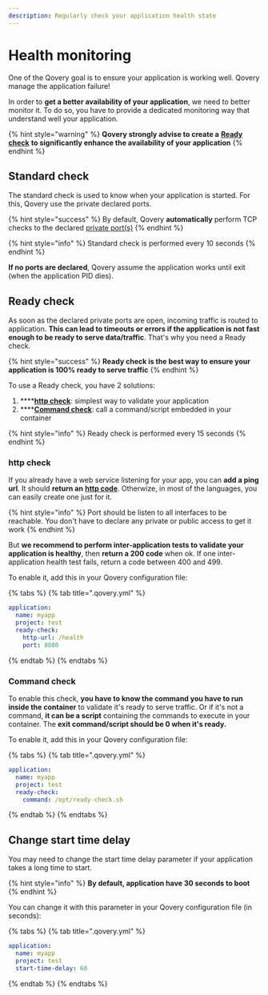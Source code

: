 ```yaml
---
description: Regularly check your application health state
---
```


# Health monitoring

One of the Qovery goal is to ensure your application is working well. Qovery manage the application failure!

In order to **get a better availability of your application**, we need to better monitor it. To do so, you have to provide a dedicated monitoring way that understand well your application.

{% hint style="warning" %}
**Qovery strongly advise to create a** [**Ready check**](monitoring.md#application-ready-check) **to significantly enhance the availability of your application**
{% endhint %}

## Standard check

The standard check is used to know when your application is started. For this, Qovery use the private declared ports.

{% hint style="success" %}
By default, Qovery **automatically** perform TCP checks to the declared [private port\(s\)](../../services/network/#private-access)
{% endhint %}

{% hint style="info" %}
Standard check is performed every 10 seconds
{% endhint %}

**If no ports are declared**, Qovery assume the application works until exit \(when the application PID dies\).

## Ready check

As soon as the declared private ports are open, incoming traffic is routed to application. **This can lead to timeouts or errors if the application is not fast enough to be ready to serve data/traffic**. That's why you need a Ready check.

{% hint style="success" %}
**Ready check is the best way to ensure your application is 100% ready to serve traffic**
{% endhint %}

To use a Ready check, you have 2 solutions:

1. \*\*\*\*[**http check**](monitoring.md#http-check): simplest way to validate your application
2. \*\*\*\*[**Command check**](monitoring.md#command-check): call a command/script embedded in your container

{% hint style="info" %}
Ready check is performed every 15 seconds
{% endhint %}

### http check

If you already have a web service listening for your app, you can **add a ping url**. It should **return an** [**http code**](https://en.wikipedia.org/wiki/List_of_HTTP_status_codes). Otherwize, in most of the languages, you can easily create one just for it.

{% hint style="info" %}
Port should be listen to all interfaces to be reachable. You don't have to declare any private or public access to get it work
{% endhint %}

But **we recommend to perform inter-application tests to validate your application is healthy**, then **return a 200 code** when ok. If one inter-application health test fails, return a code between 400 and 499.

To enable it, add this in your Qovery configuration file:

{% tabs %}
{% tab title=".qovery.yml" %}
```yaml
application:
  name: myapp
  project: test
  ready-check:
    http-url: /health
    port: 8080
```
{% endtab %}
{% endtabs %}

### Command check

To enable this check, **you have to know the command you have to run inside the container** to validate it's ready to serve traffic. Or if it's not a command, **it can be a script** containing the commands to execute in your container. The **exit command/script should be 0 when it's ready.**

To enable it, add this in your Qovery configuration file:

{% tabs %}
{% tab title=".qovery.yml" %}
```yaml
application:
  name: myapp
  project: test
  ready-check:
    command: /opt/ready-check.sh
```
{% endtab %}
{% endtabs %}

## Change start time delay

You may need to change the start time delay parameter if your application takes a long time to start.

{% hint style="info" %}
**By default, application have 30 seconds to boot**
{% endhint %}

You can change it with this parameter in your Qovery configuration file \(in seconds\):

{% tabs %}
{% tab title=".qovery.yml" %}
```yaml
application:
  name: myapp
  project: test
  start-time-delay: 60
```
{% endtab %}
{% endtabs %}

